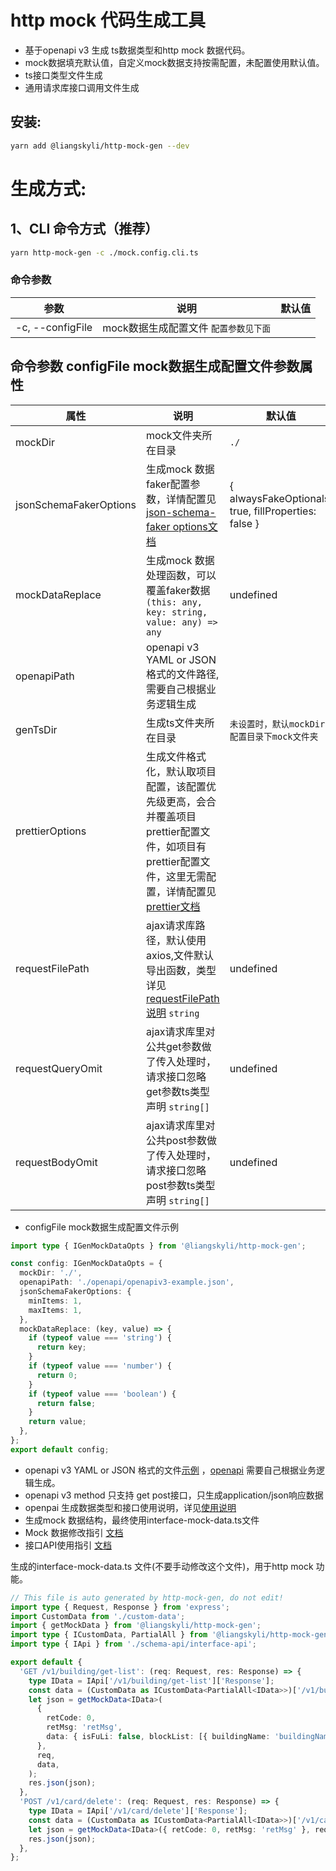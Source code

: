 # http mock 代码生成工具
- 基于openapi v3 生成 ts数据类型和http mock 数据代码。
- mock数据填充默认值，自定义mock数据支持按需配置，未配置使用默认值。
- ts接口类型文件生成
- 通用请求库接口调用文件生成

## 安装:
```bash
yarn add @liangskyli/http-mock-gen --dev
```

# 生成方式:
## 1、CLI 命令方式（推荐）

```bash
yarn http-mock-gen -c ./mock.config.cli.ts
```

### 命令参数

| 参数               | 说明                     | 默认值 |
|------------------|------------------------|-----|
| -c, --configFile | mock数据生成配置文件 `配置参数见下面` |     |

## 命令参数 configFile mock数据生成配置文件参数属性
| 属性                     | 说明                                                                                                                                                         | 默认值                                                  |
|------------------------|------------------------------------------------------------------------------------------------------------------------------------------------------------|------------------------------------------------------|
| mockDir                | mock文件夹所在目录                                                                                                                                                | `./`                                                 |
| jsonSchemaFakerOptions | 生成mock 数据 faker配置参数，详情配置见 [json-schema-faker options文档](https://github.com/json-schema-faker/json-schema-faker/blob/HEAD/docs/README.md#available-options) | { alwaysFakeOptionals: true, fillProperties: false } |
| mockDataReplace        | 生成mock 数据处理函数，可以覆盖faker数据 `(this: any, key: string, value: any) => any`                                                                                    | undefined                                            |
| openapiPath            | openapi v3 YAML or JSON 格式的文件路径,需要自己根据业务逻辑生成                                                                                                               |                                                      |
| genTsDir               | 生成ts文件夹所在目录                                                                                                                                                | `未设置时，默认mockDir配置目录下mock文件夹`                         |
| prettierOptions        | 生成文件格式化，默认取项目配置，该配置优先级更高，会合并覆盖项目prettier配置文件，如项目有prettier配置文件，这里无需配置，详情配置见 [prettier文档](https://github.com/prettier/prettier/blob/main/docs/options.md)    |                                                      |
| requestFilePath        | ajax请求库路径，默认使用axios,文件默认导出函数，类型详见[requestFilePath 说明](https://github.com/liangskyli/openapi-ts)  `string`                                                  | undefined                                            |
| requestQueryOmit       | ajax请求库里对公共get参数做了传入处理时，请求接口忽略get参数ts类型声明 `string[]`                                                                                                       | undefined                                            |
| requestBodyOmit        | ajax请求库里对公共post参数做了传入处理时，请求接口忽略post参数ts类型声明 `string[]`                                                                                                     | undefined                                            |

- configFile mock数据生成配置文件示例
```ts
import type { IGenMockDataOpts } from '@liangskyli/http-mock-gen';

const config: IGenMockDataOpts = {
  mockDir: './',
  openapiPath: './openapi/openapiv3-example.json',
  jsonSchemaFakerOptions: {
    minItems: 1,
    maxItems: 1,
  },
  mockDataReplace: (key, value) => {
    if (typeof value === 'string') {
      return key;
    }
    if (typeof value === 'number') {
      return 0;
    }
    if (typeof value === 'boolean') {
      return false;
    }
    return value;
  },
};
export default config;

```

- openapi v3 YAML or JSON 格式的文件[示例](https://github.com/liangskyli/openapi-ts/blob/master/packages/openapi-gen-ts/docs/openapiv3-example.json) ，[openapi](https://www.openapis.org/) 需要自己根据业务逻辑生成。
- openapi v3 method 只支持 get post接口，只生成application/json响应数据
- openpai 生成数据类型和接口使用说明，详见[使用说明](https://github.com/liangskyli/openapi-ts)
- 生成mock 数据结构，最终使用interface-mock-data.ts文件
- Mock 数据修改指引 [文档](docs/http-mock-modify-guide.md)
- 接口API使用指引 [文档](https://github.com/liangskyli/openapi-ts/blob/master/packages/openapi-gen-ts/docs/request-api-guide.md)

生成的interface-mock-data.ts 文件(不要手动修改这个文件)，用于http mock 功能。
```ts
// This file is auto generated by http-mock-gen, do not edit!
import type { Request, Response } from 'express';
import CustomData from './custom-data';
import { getMockData } from '@liangskyli/http-mock-gen';
import type { ICustomData, PartialAll } from '@liangskyli/http-mock-gen';
import type { IApi } from './schema-api/interface-api';

export default {
  'GET /v1/building/get-list': (req: Request, res: Response) => {
    type IData = IApi['/v1/building/get-list']['Response'];
    const data = (CustomData as ICustomData<PartialAll<IData>>)['/v1/building/get-list'];
    let json = getMockData<IData>(
      {
        retCode: 0,
        retMsg: 'retMsg',
        data: { isFuLi: false, blockList: [{ buildingName: 'buildingName', isBindErp: false }] },
      },
      req,
      data,
    );
    res.json(json);
  },
  'POST /v1/card/delete': (req: Request, res: Response) => {
    type IData = IApi['/v1/card/delete']['Response'];
    const data = (CustomData as ICustomData<PartialAll<IData>>)['/v1/card/delete'];
    let json = getMockData<IData>({ retCode: 0, retMsg: 'retMsg' }, req, data);
    res.json(json);
  },
};
```
